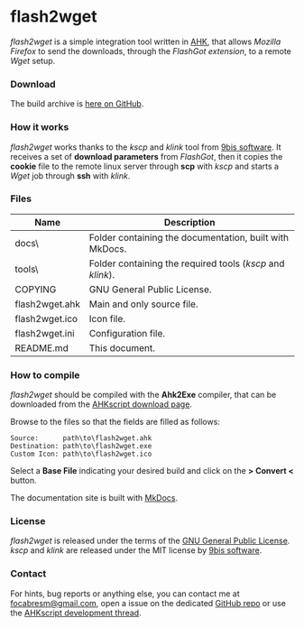 # flash2wget

*flash2wget* is a simple integration tool written in [AHK](http://ahkscript.org/), that allows *Mozilla Firefox* to send the downloads, through the *FlashGot extension*, to a remote *Wget* setup.

### Download

The build archive is [here on GitHub](https://github.com/cyruz-git/flash2wget/releases).

### How it works

*flash2wget* works thanks to the *kscp* and *klink* tool from [9bis software](http://www.9bis.net/kitty/). It receives a set of **download parameters** from *FlashGot*, then it copies the **cookie** file to the remote linux server through **scp** with *kscp* and starts a *Wget* job through **ssh** with *klink*.

### Files

Name | Description
-----|------------
docs\ | Folder containing the documentation, built with MkDocs.
tools\ | Folder containing the required tools (*kscp* and *klink*).
COPYING | GNU General Public License.
flash2wget.ahk | Main and only source file.
flash2wget.ico | Icon file.
flash2wget.ini | Configuration file.
README.md | This document.

### How to compile

*flash2wget* should be compiled with the **Ahk2Exe** compiler, that can be downloaded from the [AHKscript download page](http://ahkscript.org/download/).

Browse to the files so that the fields are filled as follows:

    Source:      path\to\flash2wget.ahk
    Destination: path\to\flash2wget.exe
    Custom Icon: path\to\flash2wget.ico

Select a **Base File** indicating your desired build and click on the **> Convert <** button.

The documentation site is built with [MkDocs](http://www.mkdocs.org/).

### License

*flash2wget* is released under the terms of the [GNU General Public License](http://www.gnu.org/licenses/). *kscp* and *klink* are released under the MIT license by [9bis software](http://kitty.9bis.net/).

### Contact

For hints, bug reports or anything else, you can contact me at [focabresm@gmail.com](mailto:focabresm@gmail.com), open a issue on the dedicated [GitHub repo](https://github.com/cyruz-git/flash2wget) or use the [AHKscript development thread](http://ahkscript.org/boards/viewtopic.php?f=6&t=5659).